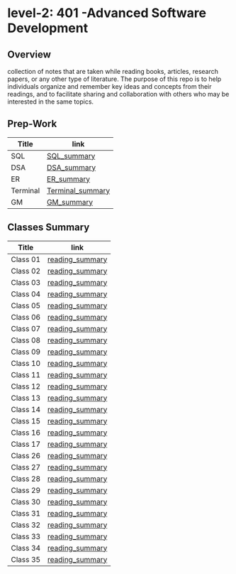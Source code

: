 # level-2: 401 -Advanced Software Development
## Overview
collection of notes that are taken while reading books, articles, research papers, or any other type of literature. The purpose of this repo is to help individuals organize and remember key ideas and concepts from their readings, and to facilitate sharing and collaboration with others who may be interested in the same topics.

## Prep-Work
| Title       | link                           |
| ----------- | ---                            |
| SQL         | [SQL_summary](./sql_readme.md) |
| DSA         | [DSA_summary](./data%20structure.md) |
| ER          | [ER_summary](./Engineering-Readings.md) |
| Terminal    | [Terminal_summary](./Terminal.md) |
| GM          | [GM_summary](./Growth-Mindset.md) |



## Classes Summary
| Title       | link                                  |
| ----------- | ---                                   |
| Class 01    | [reading_summary](./class01-readme.md) |
| Class 02    | [reading_summary](./class02-readme.md) |
| Class 03    | [reading_summary](./class03-readme.md) |
| Class 04    | [reading_summary](./class04-readme.md) |
| Class 05    | [reading_summary](./class05-readme.md) |
| Class 06    | [reading_summary](./class06-readme.md) |
| Class 07    | [reading_summary](./class07-readme.md) |
| Class 08    | [reading_summary](./calss08-readme.md) |
| Class 09    | [reading_summary](./class09-readme.md) |
| Class 10    | [reading_summary](./class10-readme.md) |
| Class 11    | [reading_summary](./class11-readme.md) |
| Class 12    | [reading_summary](./class12-readme.md) |
| Class 13    | [reading_summary](./class13-readme.md) |
| Class 14    | [reading_summary](./class14-readme.md) |
| Class 15    | [reading_summary](./class15-readme.md) |
| Class 16    | [reading_summary](./class16-readme.md) |
| Class 17    | [reading_summary](./class17-readme.md) |
| Class 26    | [reading_summary](./class26-readme.md) |
| Class 27    | [reading_summary](./class27-readme.md) |
| Class 28    | [reading_summary](./class28-readme.md) |
| Class 29    | [reading_summary](./class29-readme.md) |
| Class 30    | [reading_summary](./class30-readme.md) |
| Class 31    | [reading_summary](./class31-readme.md) |
| Class 32    | [reading_summary](./class32-readme.md) |
| Class 33    | [reading_summary](./class32-readme.md) |
| Class 34    | [reading_summary](./class34-readme.md) |
| Class 35    | [reading_summary](./class35-readme.md) |